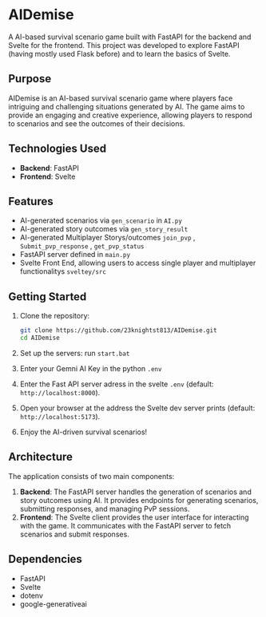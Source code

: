 # AIDemise

A AI-based survival scenario game built with FastAPI for the backend and Svelte for the frontend. This project was developed to explore FastAPI (having mostly used Flask before) and to learn the basics of Svelte.

## Purpose

AIDemise is an AI-based survival scenario game where players face intriguing and challenging situations generated by AI. The game aims to provide an engaging and creative experience, allowing players to respond to scenarios and see the outcomes of their decisions.

## Technologies Used

- **Backend**: FastAPI
- **Frontend**: Svelte

## Features

- AI-generated scenarios via `gen_scenario` in `AI.py`
- AI-generated story outcomes via `gen_story_result`
- AI-generated Multiplayer Storys/outcomes `join_pvp` , `Submit_pvp_response` , `get_pvp_status`
- FastAPI server defined in `main.py`
- Svelte Front End, allowing users to access single player and multiplayer functionalitys `sveltey/src`

## Getting Started

1. Clone the repository:
   ```bash
   git clone https://github.com/23knightst813/AIDemise.git
   cd AIDemise
   ```

2. Set up the servers:
   run `start.bat`

3. Enter your Gemni AI Key in the python `.env`

4. Enter the Fast API server adress in the svelte `.env` (default: `http://localhost:8000`).
   
5. Open your browser at the address the Svelte dev server prints (default: `http://localhost:5173`).

6. Enjoy the AI-driven survival scenarios!

## Architecture

The application consists of two main components:

1. **Backend**: The FastAPI server handles the generation of scenarios and story outcomes using AI. It provides endpoints for generating scenarios, submitting responses, and managing PvP sessions.
2. **Frontend**: The Svelte client provides the user interface for interacting with the game. It communicates with the FastAPI server to fetch scenarios and submit responses.

## Dependencies

- FastAPI
- Svelte
- dotenv
- google-generativeai
